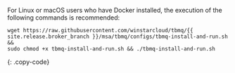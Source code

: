 For Linux or macOS users who have Docker installed, the execution of the following commands is recommended:

```shell
wget https://raw.githubusercontent.com/winstarcloud/tbmq/{{ site.release.broker_branch }}/msa/tbmq/configs/tbmq-install-and-run.sh &&
sudo chmod +x tbmq-install-and-run.sh && ./tbmq-install-and-run.sh
```
{: .copy-code}
